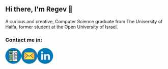 ## Hi there, I'm Regev 👋

A curious and creative, Computer Science graduate from The University of Haifa, former student at the Open University of Israel. 

<!--
**AloniRegev/AloniRegev** is a ✨ _special_ ✨ repository because its `README.md` (this file) appears on your GitHub profile.

Here are some ideas to get you started:

- 🔭 I’m currently working on ...
- 🌱 I’m currently learning ...
- 👯 I’m looking to collaborate on ...
- 🤔 I’m looking for help with ...
- 💬 Ask me about ...
- 📫 How to reach me: ...
- 😄 Pronouns: ...
- ⚡ Fun fact: ...
-->
### Contact me in:
<a href="https://1drv.ms/b/s!Ain61060d6tPxyQ8VW-EQaSz0K0x?e=0G4rtq">
  <img align="left" alt="Regev Aloni - CV" width="50px" src="./Images/cv.png" />
</a>

<a href="mailto:aloniregev@gmail.com">
  <img align="left" alt="Regev Aloni - Mail" width="50px" src="./Images/mail.png" />
</a>

<a href="https://www.linkedin.com/in/aloniregev">
  <img align="left" alt="Regev Aloni- Linkdin" width="50px" src="./Images/linkedin.png" />
</a>


